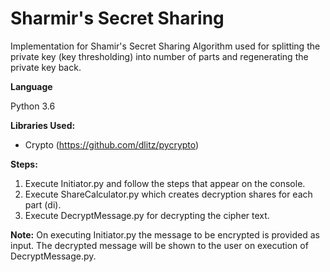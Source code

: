 # Sharmir's Secret Sharing

Implementation for Shamir's Secret Sharing Algorithm used for splitting the private key (key thresholding) into number of parts and regenerating the private key back.

**Language**

Python 3.6

**Libraries Used:**
- Crypto (https://github.com/dlitz/pycrypto)

**Steps:**
1. Execute Initiator.py and follow the steps that appear on the console.
2. Execute ShareCalculator.py which creates decryption shares for each part (di).
3. Execute DecryptMessage.py for decrypting the cipher text.

**Note:**
On executing Initiator.py the message to be encrypted is provided as input.
The decrypted message will be shown to the user on execution of DecryptMessage.py.
